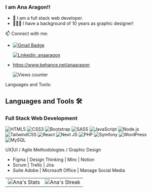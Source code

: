 ### I am Ana Aragon!!

- 🌱 I am a full stack web developer.
- 👩🏻‍💻 I have a background of 10 years as graphic designer!

📫 Connect with me: 
- [![Gmail Badge](https://img.shields.io/badge/-ana.aragon88@gmail.com-c14438?style=flat-square&logo=Gmail&logoColor=white&link=mailto:ana.aragon88@gmail.com)](mailto:ana.aragon88@gmail.com)

  
  [![Linkedin: anaaragon](https://img.shields.io/badge/-anaaragon-blue?style=flat-square&logo=Linkedin&logoColor=white&link=https://www.linkedin.com/in/anaaragonvazquez/)](https://www.linkedin.com/in/anaaragonvazquez/)
- https://www.behance.net/anaaragon

  ![Views counter](https://komarev.com/ghpvc/?username=anaaragon88&color=ff69b4&style=flat-square&abbreviated=true)

Languages and Tools:

 ## Languages and Tools 🛠️
 ### Full Stack Web Development
 ![HTML5](https://img.shields.io/badge/html5-%23E34F26.svg?style=for-the-badge&logo=html5&logoColor=white)
 ![CSS3](https://img.shields.io/badge/css3-%231572B6.svg?style=for-the-badge&logo=css3&logoColor=white)
 ![Bootstrap](https://img.shields.io/badge/bootstrap-%238511FA.svg?style=for-the-badge&logo=bootstrap&logoColor=white)
 ![SASS](https://img.shields.io/badge/SASS-hotpink.svg?style=for-the-badge&logo=SASS&logoColor=white)
 ![JavaScript](https://img.shields.io/badge/javascript-%23323330.svg?style=for-the-badge&logo=javascript&logoColor=%23F7DF1E)
 ![Node.js](https://img.shields.io/badge/node-green?style=for-the-badge&logo=node.js&logoColor=white)
 ![TailwindCSS](https://img.shields.io/badge/tailwindcss-%2338B2AC.svg?style=for-the-badge&logo=tailwind-css&logoColor=white)
 ![React](https://img.shields.io/badge/react-%2320232a.svg?style=for-the-badge&logo=react&logoColor=%2361DAFB)
 ![Next JS](https://img.shields.io/badge/Next-black?style=for-the-badge&logo=next.js&logoColor=white)
 ![PHP](https://img.shields.io/badge/php-%23777BB4.svg?style=for-the-badge&logo=php&logoColor=white)
 ![Symfony](https://img.shields.io/badge/Symfony-black?style=for-the-badge&logo=symfony)
 ![WordPress](https://img.shields.io/badge/WordPress-%23117AC9.svg?style=for-the-badge&logo=WordPress&logoColor=white)
 ![MySQL](https://img.shields.io/badge/mysql-blue?style=for-the-badge&logo=mysql&logoColor=white)


UX|UI / Agile Methodologies / Graphic Design 

- Figma | Design Thinking | Miro | Notion
- Scrum | Trello | Jira
- Suite Adobe | Microsoft Office | Manage Social Media


<div align="center">
  <table>
    <tr>
      <td>
        <div align="center">
          <img src="https://github-readme-stats.vercel.app/api?username=anaaragon88&theme=tokyonight&show_icons=true&hide_border=true&count_private=true" alt="Ana's Stats">
        </div>
      </td>
      <td>
        <div align="center">
          <img src="https://github-readme-streak-stats.herokuapp.com/?user=anaaragon88&theme=tokyonight&hide_border=true&currStreakNum=1&currStreakLabel=Current%20streak" alt="Ana's Streak">
        </div>
      </td>
    </tr>
  </table>
</div>


